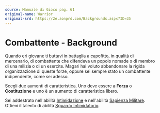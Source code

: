 ```yaml
---
source: Manuale di Gioco pag. 61
original-name: Warrior
original-srd: https://2e.aonprd.com/Backgrounds.aspx?ID=35
---
```


# Combattente - Background

Quando eri giovane ti buttavi in battaglia a capofitto, in qualità di
mercenario, di combattente che difendeva un popolo nomade o di membro di una
milizia o di un esercite. Magari hai voluto abbandonare la rigida organizzazione
di queste forze, oppure sei sempre stato un combattente indipendente, come sei
adesso.

Scegli due aumenti di caratteristica. Uno deve essere a **Forza** o
**Costituzione** e uno è un aumento di caratteristica libero.

Sei addestrato nell'abilità [Intimidazione](/abilita/intimidazione) e
nell'abilità [Sapienza Militare](/abilita/sapienza). Ottieni il talento di
abilità [Sguardo Intimidatorio](/talenti/generici/sguardo-intimidatorio).
